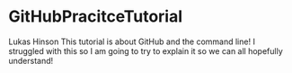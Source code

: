 # GitHubPracitceTutorial
Lukas Hinson
This tutorial is about GitHub and the command line! I struggled with this so I am going to try to explain it so we can all hopefully understand!
